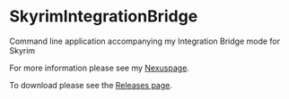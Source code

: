 # SkyrimIntegrationBridge
Command line application accompanying my Integration Bridge mode for Skyrim

For more information please see my [Nexuspage](https://www.nexusmods.com/skyrimspecialedition/mods/101078).

To download please see the [Releases page](https://github.com/PakL/SkyrimIntegrationBridge/releases).
